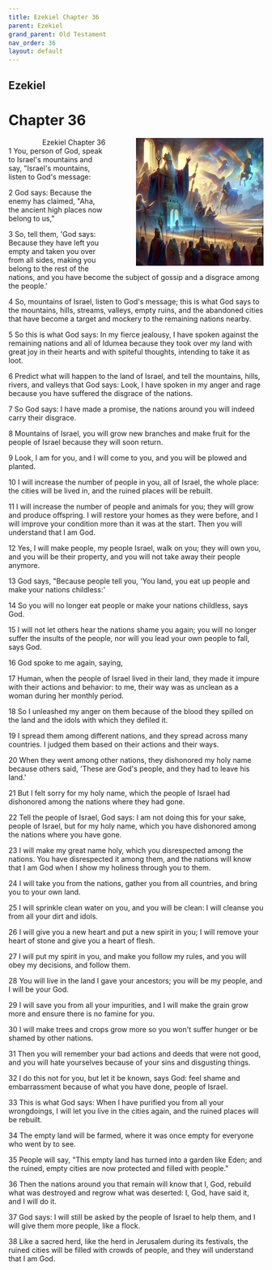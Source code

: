 ```yaml
---
title: Ezekiel Chapter 36
parent: Ezekiel
grand_parent: Old Testament
nav_order: 36
layout: default
---
```


## Ezekiel

# Chapter 36

<div style="clear: both; text-align: right;">
    <img src="/assets/Image/Ezekiel/500/36.jpg" alt="Ezekiel Chapter 36" class="chapter-image" style="max-width: 50%; height: auto; float: right; margin: 0 0 10px 10px; padding-left: 10%;">
    <figcaption style="font-size: 14px;">Ezekiel Chapter 36</figcaption>
</div>
1 You, person of God, speak to Israel's mountains and say, "Israel's mountains, listen to God's message:

2 God says: Because the enemy has claimed, "Aha, the ancient high places now belong to us,"

3 So, tell them, 'God says: Because they have left you empty and taken you over from all sides, making you belong to the rest of the nations, and you have become the subject of gossip and a disgrace among the people.'

4 So, mountains of Israel, listen to God's message; this is what God says to the mountains, hills, streams, valleys, empty ruins, and the abandoned cities that have become a target and mockery to the remaining nations nearby.

5 So this is what God says: In my fierce jealousy, I have spoken against the remaining nations and all of Idumea because they took over my land with great joy in their hearts and with spiteful thoughts, intending to take it as loot.

6 Predict what will happen to the land of Israel, and tell the mountains, hills, rivers, and valleys that God says: Look, I have spoken in my anger and rage because you have suffered the disgrace of the nations.

7 So God says: I have made a promise, the nations around you will indeed carry their disgrace.

8 Mountains of Israel, you will grow new branches and make fruit for the people of Israel because they will soon return.

9 Look, I am for you, and I will come to you, and you will be plowed and planted.

10 I will increase the number of people in you, all of Israel, the whole place: the cities will be lived in, and the ruined places will be rebuilt.

11 I will increase the number of people and animals for you; they will grow and produce offspring. I will restore your homes as they were before, and I will improve your condition more than it was at the start. Then you will understand that I am God.

12 Yes, I will make people, my people Israel, walk on you; they will own you, and you will be their property, and you will not take away their people anymore.

13 God says, "Because people tell you, 'You land, you eat up people and make your nations childless:'

14 So you will no longer eat people or make your nations childless, says God.

15 I will not let others hear the nations shame you again; you will no longer suffer the insults of the people, nor will you lead your own people to fall, says God.

16 God spoke to me again, saying,

17 Human, when the people of Israel lived in their land, they made it impure with their actions and behavior: to me, their way was as unclean as a woman during her monthly period.

18 So I unleashed my anger on them because of the blood they spilled on the land and the idols with which they defiled it.

19 I spread them among different nations, and they spread across many countries. I judged them based on their actions and their ways.

20 When they went among other nations, they dishonored my holy name because others said, 'These are God's people, and they had to leave his land.'

21 But I felt sorry for my holy name, which the people of Israel had dishonored among the nations where they had gone.

22 Tell the people of Israel, God says: I am not doing this for your sake, people of Israel, but for my holy name, which you have dishonored among the nations where you have gone.

23 I will make my great name holy, which you disrespected among the nations. You have disrespected it among them, and the nations will know that I am God when I show my holiness through you to them.

24 I will take you from the nations, gather you from all countries, and bring you to your own land.

25 I will sprinkle clean water on you, and you will be clean: I will cleanse you from all your dirt and idols.

26 I will give you a new heart and put a new spirit in you; I will remove your heart of stone and give you a heart of flesh.

27 I will put my spirit in you, and make you follow my rules, and you will obey my decisions, and follow them.

28 You will live in the land I gave your ancestors; you will be my people, and I will be your God.

29 I will save you from all your impurities, and I will make the grain grow more and ensure there is no famine for you.

30 I will make trees and crops grow more so you won't suffer hunger or be shamed by other nations.

31 Then you will remember your bad actions and deeds that were not good, and you will hate yourselves because of your sins and disgusting things.

32 I do this not for you, but let it be known, says God: feel shame and embarrassment because of what you have done, people of Israel.

33 This is what God says: When I have purified you from all your wrongdoings, I will let you live in the cities again, and the ruined places will be rebuilt.

34 The empty land will be farmed, where it was once empty for everyone who went by to see.

35 People will say, "This empty land has turned into a garden like Eden; and the ruined, empty cities are now protected and filled with people."

36 Then the nations around you that remain will know that I, God, rebuild what was destroyed and regrow what was deserted: I, God, have said it, and I will do it.

37 God says: I will still be asked by the people of Israel to help them, and I will give them more people, like a flock.

38 Like a sacred herd, like the herd in Jerusalem during its festivals, the ruined cities will be filled with crowds of people, and they will understand that I am God.


